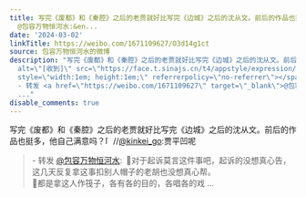 ```yaml
---
title: 写完《废都》和《秦腔》之后的老贾就好比写完《边城》之后的沈从文。前后的作品也挺多，他自己满意吗？[收到]//@kinkei_go:贾平凹呢 - 转发
  @包容万物恒河水:&en...
date: '2024-03-02'
linkTitle: https://weibo.com/1671109627/O3d14g1ct
source: 包容万物恒河水的微博
description: "写完《废都》和《秦腔》之后的老贾就好比写完《边城》之后的沈从文。前后的作品也挺多，他自己满意吗？<span class=\"url-icon\"><img
  alt=\"[收到]\" src=\"https://face.t.sinajs.cn/t4/appstyle/expression/ext/normal/8b/2022_get_org.png\"
  style=\"width:1em; height:1em;\" referrerpolicy=\"no-referrer\"></span>//<a href=\"https://weibo.com/n/kinkei_go\">@kinkei_go</a>:贾平凹呢<br><blockquote>
  - 转发 <a href=\"https://weibo.com/1671109627\" target=\"_blank\">@包容万物恒河水</a>: \U0001F53B对于起诉莫言这件事吧，起诉的没想真心告，这几天反复拿这事扣别人帽子的老胡也没想真心帮。<br>\U0001F53B都是拿这人作筏子，各有各的目的，各唱各的戏
  ..."
disable_comments: true
---
```

写完《废都》和《秦腔》之后的老贾就好比写完《边城》之后的沈从文。前后的作品也挺多，他自己满意吗？<span class="url-icon"><img alt="[收到]" src="https://face.t.sinajs.cn/t4/appstyle/expression/ext/normal/8b/2022_get_org.png" style="width:1em; height:1em;" referrerpolicy="no-referrer"></span>//<a href="https://weibo.com/n/kinkei_go">@kinkei_go</a>:贾平凹呢<br><blockquote> - 转发 <a href="https://weibo.com/1671109627" target="_blank">@包容万物恒河水</a>: 🔻对于起诉莫言这件事吧，起诉的没想真心告，这几天反复拿这事扣别人帽子的老胡也没想真心帮。<br>🔻都是拿这人作筏子，各有各的目的，各唱各的戏 ...